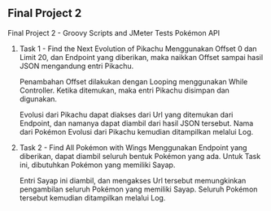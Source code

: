 ## Final Project 2

Final Project 2 - Groovy Scripts and JMeter Tests Pokémon API

1. Task 1 - Find the Next Evolution of Pikachu
   Menggunakan Offset 0 dan Limit 20, dan Endpoint yang diberikan, maka naikkan Offset sampai hasil JSON mengandung entri Pikachu.

   Penambahan Offset dilakukan dengan Looping menggunakan While Controller. Ketika ditemukan, maka entri Pikachu disimpan dan digunakan.

   Evolusi dari Pikachu dapat diakses dari Url yang ditemukan dari Endpoint, dan namanya dapat diambil dari hasil JSON tersebut. Nama dari Pokémon Evolusi dari Pikachu kemudian ditampilkan melalui Log.

2. Task 2 - Find All Pokémon with Wings
   Menggunakan Endpoint yang diberikan, dapat diambil seluruh bentuk Pokémon yang ada. Untuk Task ini, dibutuhkan Pokémon yang memiliki Sayap.

   Entri Sayap ini diambil, dan mengakses Url tersebut memungkinkan pengambilan seluruh Pokémon yang memiliki Sayap. Seluruh Pokémon tersebut kemudian ditampilkan melalui Log.
